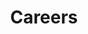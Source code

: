 ---
title: Careers
nav_title: Careers
sub_title: Come work with us and help build tomorrow's technology.
team_photos_title: The Team
team_photos_sub_title: We're a close group of co-workers, technologists, and friends.
benefits_title: Benefits
benefits_sub_title: We are proud to provide the best for the best
positions_title: Positions
positions_sub_title: The roles that would best compliment the team
benefits:
  - salary:
    title: Competitive Salary
    sub_title: Lorem ipsum dolor amet 3 wolf moon butcher tumeric chia slow-carb roof party bushwick occupy art party hashtag. Man bun cray marfa fixie seitan. 
    image: /images/careers/money-glyph.svg
  - health:
    title: Health, Vision, Dental
    sub_title: Lorem ipsum dolor amet 3 wolf moon butcher tumeric chia slow-carb roof party bushwick occupy art party hashtag. Man bun cray marfa fixie seitan. 
    image: /images/careers/medical-glyph.svg
  - vacation:
    title: Awesome Vacation Policy
    sub_title: Lorem ipsum dolor amet 3 wolf moon butcher tumeric chia slow-carb roof party bushwick occupy art party hashtag. Man bun cray marfa fixie seitan. 
    image: /images/careers/plane-glyph.svg
  - learning:
    title: Challenging Work
    sub_title: Lorem ipsum dolor amet 3 wolf moon butcher tumeric chia slow-carb roof party bushwick occupy art party hashtag. Man bun cray marfa fixie seitan. 
    image: /images/careers/cog-glyph.svg
  - growth:
    title: Growth Opportunities
    sub_title: Lorem ipsum dolor amet 3 wolf moon butcher tumeric chia slow-carb roof party bushwick occupy art party hashtag. Man bun cray marfa fixie seitan.
    image: /images/careers/chart-glyph.svg
  - office:
    title: Center of the Universe
    sub_title: Fremont is the best! 3 wolf moon butcher tumeric chia slow-carb roof party bushwick occupy art party hashtag. Man bun cray marfa fixie seitan. 
    image: /images/careers/center-universe-glyph.svg
---